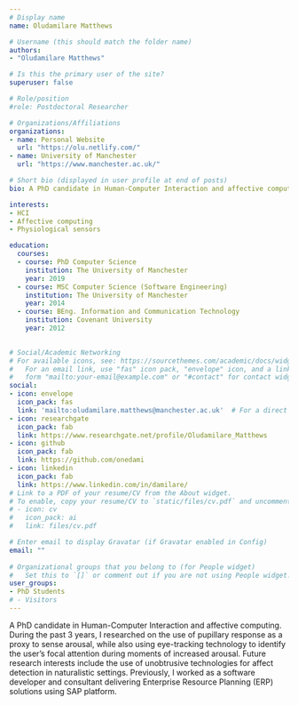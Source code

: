 ```yaml
---
# Display name
name: Oludamilare Matthews

# Username (this should match the folder name)
authors:
- "Oludamilare Matthews"

# Is this the primary user of the site?
superuser: false

# Role/position
#role: Postdoctoral Researcher

# Organizations/Affiliations
organizations:
- name: Personal Website
  url: "https://olu.netlify.com/"
- name: University of Manchester
  url: "https://www.manchester.ac.uk/"

# Short bio (displayed in user profile at end of posts)
bio: A PhD candidate in Human-Computer Interaction and affective computing. 

interests:
- HCI
- Affective computing
- Physiological sensors 

education:
  courses:
  - course: PhD Computer Science
    institution: The University of Manchester
    year: 2019
  - course: MSC Computer Science (Software Engineering)
    institution: The University of Manchester
    year: 2014
  - course: BEng. Information and Communication Technology
    institution: Covenant University
    year: 2012

  
# Social/Academic Networking
# For available icons, see: https://sourcethemes.com/academic/docs/widgets/#icons
#   For an email link, use "fas" icon pack, "envelope" icon, and a link in the
#   form "mailto:your-email@example.com" or "#contact" for contact widget.
social:
- icon: envelope
  icon_pack: fas
  link: 'mailto:oludamilare.matthews@manchester.ac.uk'  # For a direct email link, use "mailto:test@example.org".
- icon: researchgate
  icon_pack: fab
  link: https://www.researchgate.net/profile/Oludamilare_Matthews
- icon: github
  icon_pack: fab
  link: https://github.com/onedami
- icon: linkedin
  icon_pack: fab
  link: https://www.linkedin.com/in/damilare/
# Link to a PDF of your resume/CV from the About widget.
# To enable, copy your resume/CV to `static/files/cv.pdf` and uncomment the lines below.  
# - icon: cv
#   icon_pack: ai
#   link: files/cv.pdf

# Enter email to display Gravatar (if Gravatar enabled in Config)
email: ""
  
# Organizational groups that you belong to (for People widget)
#   Set this to `[]` or comment out if you are not using People widget.  
user_groups:
- PhD Students
# - Visitors
---
```


A PhD candidate in Human-Computer Interaction and affective computing. During the past 3 years, I researched on the use of pupillary response as a proxy to sense arousal, while also using eye-tracking technology to identify the user’s focal attention during moments of increased arousal. Future research interests include the use of unobtrusive technologies for affect detection in naturalistic settings. Previously, I worked as a software developer and consultant delivering Enterprise Resource Planning (ERP) solutions using SAP platform. 